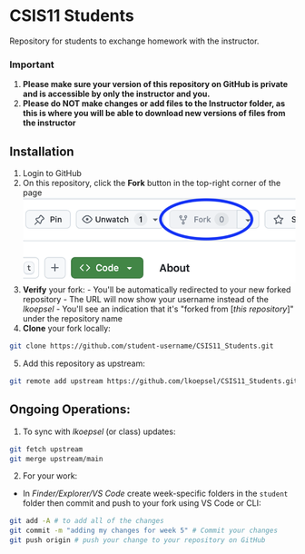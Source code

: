 # CSIS11 Students

Repository for students to exchange homework with the instructor. 

### Important
1. **Please make sure your version of this repository on GitHub is private and is accessible by only the instructor and you.**
2. **Please do NOT make changes or add files to the Instructor folder, as this is where you will be able to download new versions of files from the instructor**

## Installation
   1. Login to GitHub
   2. On this repository, click the **Fork** button in the top-right corner of the page
   ![](./fork.png)
   3. **Verify** your fork:
    - You'll be automatically redirected to your new forked repository
    - The URL will now show your username instead of the *lkoepsel*
    - You'll see an indication that it's "forked from [*this repository*]" under the repository name
   4. **Clone** your fork locally:
   ```bash
   git clone https://github.com/student-username/CSIS11_Students.git
   ```
   5. Add this repository as upstream:
   ```bash
   git remote add upstream https://github.com/lkoepsel/CSIS11_Students.git
   ```

## Ongoing Operations:

   1. To sync with *lkoepsel* (or class) updates:
   ```bash
   git fetch upstream
   git merge upstream/main
   ```

   2. For your work:
   - In *Finder/Explorer/VS Code* create week-specific folders in the ```student``` folder then commit and push to your fork using VS Code or CLI:
   ```bash
   git add -A # to add all of the changes
   git commit -m "adding my changes for week 5" # Commit your changes
   git push origin # push your change to your repository on GitHub
   ```
